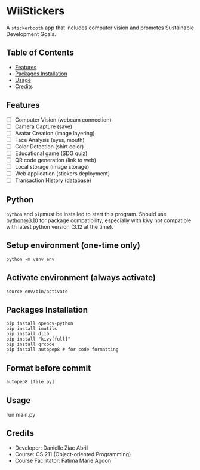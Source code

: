 # WiiStickers

A `stickerbooth` app that includes computer vision and promotes Sustainable Development Goals.

## Table of Contents
- [Features](#features)
- [Packages Installation](#installation)
- [Usage](#usage)
- [Credits](#credits)

## Features
- [ ] Computer Vision (webcam connection)
- [ ] Camera Capture (save)
- [ ] Avatar Creation (image layering)
- [ ] Face Analysis (eyes, mouth)
- [ ] Color Detection (shirt color)
- [ ] Educational game (SDG quiz)
- [ ] QR code generation (link to web)
- [ ] Local storage (image storage)
- [ ] Web application (stickers deployment)
- [ ] Transaction History (database)

## Python
`python` and `pip`must be installed to start this program. Should use python@3.10 for package compatibility, especially with kivy not compatible with latest python version (3.12 at the time).

## Setup environment (one-time only)
```
python -m venv env
```

## Activate environment (always activate)
```
source env/bin/activate
```

## Packages Installation

```
pip install opencv-python
pip install imutils
pip install dlib
pip install "kivy[full]"
pip install qrcode
pip install autopep8 # for code formatting
```

## Format before commit
```
autopep8 [file.py]
```

## Usage

run main.py

## Credits

- Developer: Danielle Ziac Abril
- Course: CS 211 (Object-oriented Programming)
- Course Facilitator: Fatima Marie Agdon
